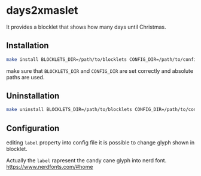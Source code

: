 # days2xmaslet

It provides a blocklet that shows how many days until Christmas.

## Installation

```sh
make install BLOCKLETS_DIR=/path/to/blocklets CONFIG_DIR=/path/to/config
```

make sure that `BLOCKLETS_DIR` and `CONFIG_DIR` are set correctly and absolute paths are used.

## Uninstallation

```sh
make uninstall BLOCKLETS_DIR=/path/to/blocklets CONFIG_DIR=/path/to/config
```

## Configuration

editing `label` property into config file it is possible to change glyph shown in blocklet.

Actually the `label` rapresent the candy cane glyph into nerd font. https://www.nerdfonts.com/#home
